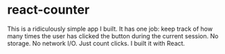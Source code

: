 # react-counter

This is a ridiculously simple app I built. It has one job: keep track of how many times the user has clicked the button during the current session. No storage. No network I/O. Just count clicks. I built it with React.

